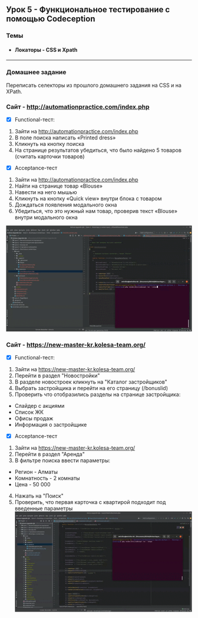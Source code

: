## Урок 5 - Функциональное тестирование с помощью Codeception
### Темы
- #### Локаторы - CSS и Xpath
____
### Домашнее задание
Переписать селекторы из прошлого домашнего задания на CSS и на XPath.

### Cайт - http://automationpractice.com/index.php

- [x] Functional-тест:
1. Зайти на http://automationpractice.com/index.php
2. В поле поиска написать «Printed dress»
3. Кликнуть на кнопку поиска
4. На странице результатов убедиться, что было найдено 5
   товаров (считать карточки товаров)

- [x] Acceptance-тест
1. Зайти на http://automationpractice.com/index.php
2. Найти на странице товар «Blouse»
3. Навести на него мышью
4. Кликнуть на кнопку «Quick view» внутри блока с товаром
5. Дождаться появления модального окна
6. Убедиться, что это нужный нам товар, проверив текст
   «Blouse» внутри модального окна

![Gif](https://github.com/dumbkiddo/Kolesa-Upgrade-QA/blob/lesson5/%D0%A3%D1%80%D0%BE%D0%BA%205%20-%20%D0%9B%D0%BE%D0%BA%D0%B0%D1%82%D0%BE%D1%80%D1%8B%20%D0%B8%20%D1%81%D0%B5%D0%BB%D0%B5%D0%BA%D1%82%D0%BE%D1%80%D1%8B/CheckBlouse.gif)

### Cайт - https://new-master-kr.kolesa-team.org/

- [x] Functional-тест:
1. Зайти на https://new-master-kr.kolesa-team.org/
2. Перейти в раздел "Новостройки"
3. В разделе новостроек кликнуть на "Каталог застройщиков"
4. Выбрать застройщика и перейти на его страницу (/bonuslid)
5. Проверить что отобразились разделы на странице застройщика:
  - Слайдер с акциями
  - Список ЖК
  - Офисы продаж
  - Информация о застройщике

- [x] Acceptance-тест
1. Зайти на https://new-master-kr.kolesa-team.org/
2. Перейти в раздел "Аренда"
3. В фильтре поиска ввести параметры:
  - Регион - Алматы
  - Комнатность - 2 комнаты
  - Цена - 50 000
4. Нажать на "Поиск"
5. Проверить, что первая карточка с квартирой подходит под введенные параметры 
![Gif](https://github.com/dumbkiddo/Kolesa-Upgrade-QA/blob/lesson5/%D0%A3%D1%80%D0%BE%D0%BA%205%20-%20%D0%9B%D0%BE%D0%BA%D0%B0%D1%82%D0%BE%D1%80%D1%8B%20%D0%B8%20%D1%81%D0%B5%D0%BB%D0%B5%D0%BA%D1%82%D0%BE%D1%80%D1%8B/SearchFlatForRent.gif)
